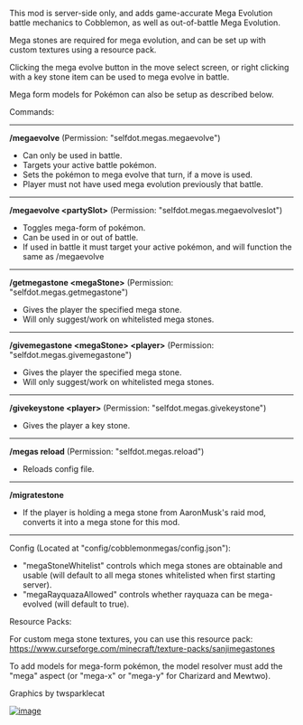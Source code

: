 This mod is server-side only, and adds game-accurate Mega Evolution battle mechanics to Cobblemon, as well as out-of-battle Mega Evolution.

Mega stones are required for mega evolution, and can be set up with custom textures using a resource pack.

Clicking the mega evolve button in the move select screen, or right clicking with a key stone item can be used to mega evolve in battle.

Mega form models for Pokémon can also be setup as described below.

Commands:

---
**/megaevolve** (Permission: "selfdot.megas.megaevolve")
- Can only be used in battle.
- Targets your active battle pokémon.
- Sets the pokémon to mega evolve that turn, if a move is used.
- Player must not have used mega evolution previously that battle.
---
**/megaevolve &lt;partySlot&gt;** (Permission: "selfdot.megas.megaevolveslot")
- Toggles mega-form of pokémon.
- Can be used in or out of battle.
- If used in battle it must target your active pokémon, and will function the same as /megaevolve
---
**/getmegastone &lt;megaStone&gt;** (Permission: "selfdot.megas.getmegastone")
- Gives the player the specified mega stone.
- Will only suggest/work on whitelisted mega stones.
---
**/givemegastone &lt;megaStone&gt; &lt;player&gt;** (Permission: "selfdot.megas.givemegastone")
- Gives the player the specified mega stone.
- Will only suggest/work on whitelisted mega stones.
---
**/givekeystone &lt;player&gt;** (Permission: "selfdot.megas.givekeystone")
- Gives the player a key stone.
---
**/megas reload** (Permission: "selfdot.megas.reload")
- Reloads config file.
---
**/migratestone**
- If the player is holding a mega stone from AaronMusk's raid mod, converts it into a mega stone for this mod.
---

Config (Located at "config/cobblemonmegas/config.json"):

- "megaStoneWhitelist" controls which mega stones are obtainable and usable (will default to all mega stones whitelisted when first starting server).
- "megaRayquazaAllowed" controls whether rayquaza can be mega-evolved (will default to true).

Resource Packs:

For custom mega stone textures, you can use this resource pack: https://www.curseforge.com/minecraft/texture-packs/sanjimegastones

To add models for mega-form pokémon, the model resolver must add the "mega" aspect (or "mega-x" or "mega-y" for Charizard and Mewtwo).

Graphics by twsparklecat

[![image](https://media.forgecdn.net/attachments/description/959503/description_ec38fa43-4312-4aea-b11d-849dbdd062b1.png)](https://discord.gg/y8K2HYDBuX)
